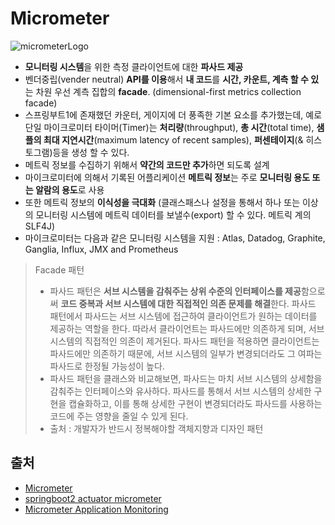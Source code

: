 # Micrometer

![micrometerLogo](https://encrypted-tbn0.gstatic.com/images?q=tbn:ANd9GcQVTqs0OCaGGV2K2xokA6vLnP1LQD971LN7mA&usqp=CAU)
- **모니터링 시스템**을 위한 측정 클라이언트에 대한 **파사드 제공**
- 벤더중립(vender neutral) **API를 이용**해서 **내 코드**를 **시간, 카운트, 계측 할 수 있**는 차원 우선 계측 집합의 **facade**. (dimensional-first metrics collection facade)
- 스프링부트1에 존재했던 카운터, 게이지에 더 풍족한 기본 요소를 추가했는데, 예로 단일 마이크로미터 타이머(Timer)는 **처리량**(throughput), **총 시간**(total time), **샘플의 최대 지연시간**(maximum latency of recent samples), **퍼센테이지**(& 히스토그램)등을 생성 할 수 있다.
- 메트릭 정보를 수집하기 위해서 **약간의 코드만 추가**하면 되도록 설계
- 마이크로미터에 의해서 기록된 어플리케이션 **메트릭 정보**는 주로 **모니터링 용도 또는 알람의 용도**로 사용
- 또한 메트릭 정보의 **이식성을 극대화** (클래스패스나 설정을 통해서 하나 또는 이상의 모니터링 시스템에 메트릭 데이터를 보낼수(export) 할 수 있다. 메트릭 계의 SLF4J)
- 마이크로미터는 다음과 같은 모니터링 시스템을 지원 : Atlas, Datadog, Graphite, Ganglia, Influx, JMX and Prometheus

> Facade 패턴
>
> - 파사드 패턴은 **서브 시스템을 감춰주는 상위 수준의 인터페이스를 제공**함으로써 **코드 중복과 서브 시스템에 대한 직접적인 의존 문제를 해결**한다. 파사드 패턴에서 파사드는 서브 시스템에 접근하여 클라이언트가 원하는 데이터를 제공하는 역할을 한다. 따라서 클라이언트는 파사드에만 의존하게 되며, 서브 시스템의 직접적인 의존이 제거된다. 파사드 패턴을 적용하면 클라이언트는 파사드에만 의존하기 때문에, 서브 시스템의 일부가 변경되더라도 그 여파는 파사드로 한정될 가능성이 높다.
> - 파사드 패턴을 클래스와 비교해보면, 파사드는 마치 서브 시스템의 상세함을 감춰주는 인터페이스와 유사하다. 파사드를 통해서 서브 시스템의 상세한 구현을 캡슐화하고, 이를 통해 상세한 구현이 변경되더라도 파사드를 사용하는 코드에 주는 영향을 줄일 수 있게 된다.
> - 출처 : 개발자가 반드시 정복해야할 객체지향과 디자인 패턴

## 출처

- [Micrometer](https://gunju-ko.github.io/monitoring/2018/06/30/Micrometer.html)
- [springboot2 actuator micrometer](https://bistros.tistory.com/142)
- [Micrometer Application Monitoring](https://micrometer.io/)

